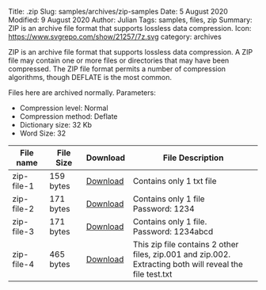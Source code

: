 Title: .zip
Slug: samples/archives/zip-samples
Date: 5 August 2020
Modified: 9 August 2020
Author: Julian
Tags: samples, files, zip
Summary: ZIP is an archive file format that supports lossless data compression.
Icon: https://www.svgrepo.com/show/21257/7z.svg
category: archives


ZIP is an archive file format that supports lossless data compression. A ZIP file may 
contain one or more files or directories that may have been compressed. The ZIP file 
format permits a number of compression algorithms, though DEFLATE is the most common.

Files here are archived normally. Parameters:

* Compression level: Normal
* Compression method: Deflate
* Dictionary size: 32 Kb
* Word Size: 32


| File name   | File Size   | Download   | File Description                                                                                            |
|-------------|-------------|------------|-------------------------------------------------------------------------------------------------------------|
| zip-file-1  | 159 bytes   | [Download](#)   | Contains only 1 txt file                                                                               |
| zip-file-2  | 171 bytes   | [Download](#)   | Contains only 1 file<br>Password: 1234                                                                 |
| zip-file-3  | 171 bytes   | [Download](#)   | Contains only 1 file.<br>Password: 1234abcd                                                            |
| zip-file-4  | 465 bytes   | [Download](#)   | This zip file contains 2 other files, zip.001 and zip.002.<br>Extracting both will reveal the file test.txt |

